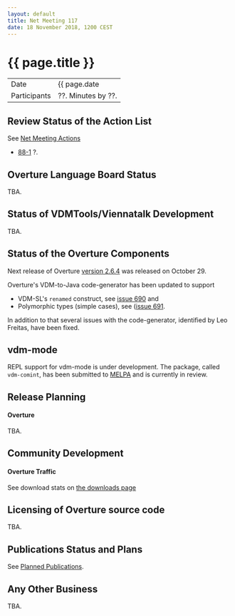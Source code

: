 ```yaml
---
layout: default
title: Net Meeting 117
date: 18 November 2018, 1200 CEST
---
```


<script src="http://code.jquery.com/jquery-1.11.1.min.js">
</script>
<script src="/javascripts/edit.js"></script>
<script>setEditButonNm();</script>

# {{ page.title }}

|||
|---|---|
| Date | {{ page.date | date: "%-d %B %Y, %R %Z"}} |
| Participants | ??.  Minutes by ??. |


## Review Status of the Action List

See [Net Meeting Actions](https://github.com/overturetool/overturetool.github.io/issues?q=is%3Aopen+is%3Aissue+label%3A%22action+net-meeting%22)

* [88-1](https://github.com/overturetool/overturetool.github.io/issues/18) ?.

## Overture Language Board Status

TBA.

## Status of VDMTools/Viennatalk Development

TBA.

##  Status of the Overture Components

Next release of Overture [version 2.6.4](https://github.com/overturetool/overture/releases/tag/Release%2F2.6.4) was released on October 29.

Overture's VDM-to-Java code-generator has been updated to support

* VDM-SL's `renamed` construct, see [issue 690](https://github.com/overturetool/overture/issues/690) and
* Polymorphic types (simple cases), see ([issue 691](https://github.com/overturetool/overture/issues/691).

In addition to that several issues with the code-generator, identified by Leo Freitas, have been fixed.

## vdm-mode

REPL support for vdm-mode is under development. The package, called `vdm-comint`, has been submitted to [MELPA](https://melpa.org/) and is currently in review.

##  Release Planning

#### Overture

TBA.

##  Community Development

#### Overture Traffic

See download stats on [the downloads page](http://overturetool.org/download/)

##  Licensing of Overture source code

TBA.

##  Publications Status and Plans

See [Planned Publications](http://overturetool.org/publications/PlannedPublications.html).

##  Any Other Business

TBA.

<div id="edit_page_div"></div>




